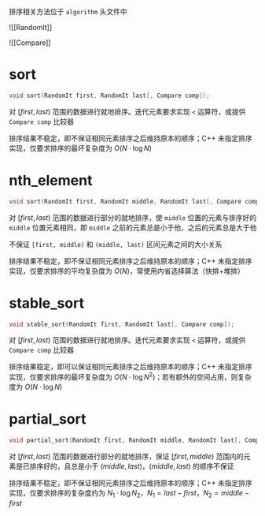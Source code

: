 排序相关方法位于 `algorithm` 头文件中

![[RandomIt]]

![[Compare]]

# sort

```cpp
void sort(RandomIt first, RandomIt last[, Compare comp]);
```

对 $[first, last)$ 范围的数据进行就地排序。迭代元素要求实现 `<` 运算符，或提供 `Compare comp` 比较器

排序结果不稳定，即不保证相同元素排序之后维持原本的顺序；C++ 未指定排序实现，仅要求排序的最坏复杂度为 $O(N\cdot \log N)$

# nth_element

```cpp
void sort(RandomIt first, RandomIt middle, RandomIt last[, Compare comp]);
```

对 $[first, last)$ 范围的数据进行部分的就地排序，使 `middle` 位置的元素与排序好的 `middle` 位置元素相同，即 `middle` 之前的元素总是小于他，之后的元素总是大于他

不保证 `[first, middle)` 和 `(middle, last)` 区间元素之间的大小关系

排序结果不稳定，即不保证相同元素排序之后维持原本的顺序；C++ 未指定排序实现，仅要求排序的平均复杂度为 $O(N)$，常使用内省选择算法（快排+堆排）

# stable_sort

```cpp
void stable_sort(RandomIt first, RandomIt last[, Compare comp]);
```

对 $[first, last)$ 范围的数据进行就地排序。迭代元素要求实现 `<` 运算符，或提供 `Compare comp` 比较器

排序结果稳定，即可以保证相同元素排序之后维持原本的顺序；C++ 未指定排序实现，仅要求排序的最坏复杂度为 $O(N\cdot \log N^2)$；若有额外的空间占用，则复杂度为 $O(N\cdot \log N)$

# partial_sort

```cpp
void partial_sort(RandomIt first, RandomIt middle, RandomIt last[, Compare comp]);
```

对 $[first, last)$ 范围的数据进行部分的就地排序，保证 $[first, middle)$ 范围内的元素是已排序好的，且总是小于 $(middle, last)$，$(middle, last)$ 的顺序不保证

排序结果不稳定，即不保证相同元素排序之后维持原本的顺序；C++ 未指定排序实现，仅要求排序的复杂度约为 $N_1\cdot \log N_2$，$N_1=last-first$，$N_2=middle-first$
